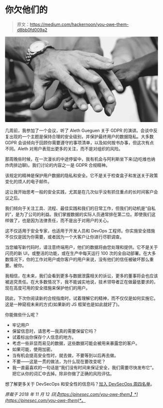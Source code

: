 # 你欠他们的

> 原文：<https://medium.com/hackernoon/you-owe-them-d8bb0fd009a2>

![](img/10ad10fba4b3a5ea3bb62fd87ab6be0b.png)

几周前，我参加了一个会议，听了 Aleth Gueguen 关于 GDPR 的演讲。会谈中反复出现的一个主题是保持合理的安全级别，并保护最终用户的数据隐私。大多数 GDPR 会谈倾向于回顾你需要遵守的事项清单，以及如何按书办事，但这次有点不同。Aleth 对用户表现出更多的关注，而不是对组织的风险。

那周晚些时候，在一次漫长的中途停留中，我有机会与阿利斯坐下来(边吃维也纳炸肉排边聊)。我们讨论的内容之一是 GDPR 合规精神。

该规定的精神是保护用户数据的隐私和安全。它不是关于检查盒子和发送关于政策变化的烦人的电子邮件。

这让我开始思考一般的安全实践，尤其是在几次似乎没有抓住重点的长时间客户会议之后。

我们倾向于关注工具、流程、最佳实践和我们的日常工作，但我们的动机是“自私的”，是为了公司的利益。我们掌握数据的实际人员通常排在第二位。即使我们这样做了，也是因为法律责任，而不是出于对用户的关心。

这不仅适用于安全专家，也适用于开发人员和 DevOps 工程师。你实施安全措施不仅仅是因为你需要，或者因为一个大客户让你进行尽职调查。

当您编写新代码时，请注意终端用户，他们的数据将由您处理和提供。它不是关于闪亮的新 UI，或整洁的功能，或在生产中每天运行 100 次的全自动部署。在大多数情况下，你的工作对用户或你客户的用户来说，没有他们的信任被破坏那么重要。被你。

我相信，在未来，我们会看到更多与数据泄露相关的诉讼，更多的董事将会也应该被追究责任。在大多数情况下，我不能诚实地说，技术领导者正在做最低要求的，现在高度可用的安全措施来保护他们的用户。

因此，下次你阅读新的合规指南时，试着理解它的精神，而不仅仅是如何实施它。这是一种窥视未来的方式(如果新的 JS 框架也是如此就好了)。

你能做些什么呢？

*   牢记用户
*   保留信息时，请思考—我真的需要保留它吗？
*   试着标出你保存个人信息的地方。
*   考虑一些非显而易见的数据，这些数据可能会被用来暴露您的客户。
*   如果可能，使用加密。
*   当有机会提高安全性时，就去做，不要等到以后再去做。
*   不要——这是一贯的做法，为什么现在要改变呢？
*   我一直最喜欢的一句话是“我们没有时间来保证安全，我们需要尽快发布它”。把它从你的词汇中去掉。除非你做了正确的风险评估。

想了解更多关于 DevSecOps 和安全性的信息吗？[加入 DevSecOps 周四名单](https://pinesec.com/devsecops-thursday)。

*原载于 2018 年 11 月 12 日*[*【https://pinesec.com/you-owe-them】*](https://pinesec.com/you-owe-them)*。*